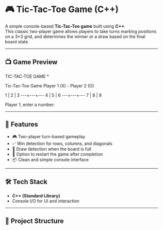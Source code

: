 # 🎮 Tic-Tac-Toe Game (C++)

A simple console-based **Tic-Tac-Toe game** built using **C++**.  
This classic two-player game allows players to take turns marking positions on a 3×3 grid, and determines the winner or a draw based on the final board state.

---

## 📺 Game Preview
 TIC-TAC-TOE GAME    *

Tic-Tac-Toe Game
Player 1 (X) - Player 2 (O)

1 | 2 | 3
---+---+---
4 | 5 | 6
---+---+---
7 | 8 | 9

Player 1, enter a number:

---

## 🚀 Features

- 🎮 Two-player turn-based gameplay
- ✅ Win detection for rows, columns, and diagonals
- 📝 Draw detection when the board is full
- 🔁 Option to restart the game after completion
- 📦 Clean and simple console interface

---

## 🛠️ Tech Stack

- **C++ (Standard Library)**
- Console I/O for UI and interaction

---

## 📂 Project Structure

